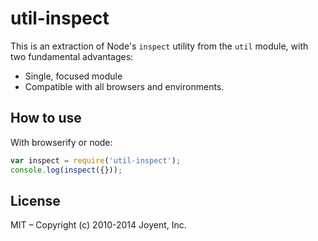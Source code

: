 
# util-inspect

This is an extraction of Node's `inspect` utility from the `util`
module, with two fundamental advantages:

- Single, focused module
- Compatible with all browsers and environments.

## How to use

With browserify or node:

```js
var inspect = require('util-inspect');
console.log(inspect({}));
```

## License

MIT – Copyright (c) 2010-2014 Joyent, Inc.
